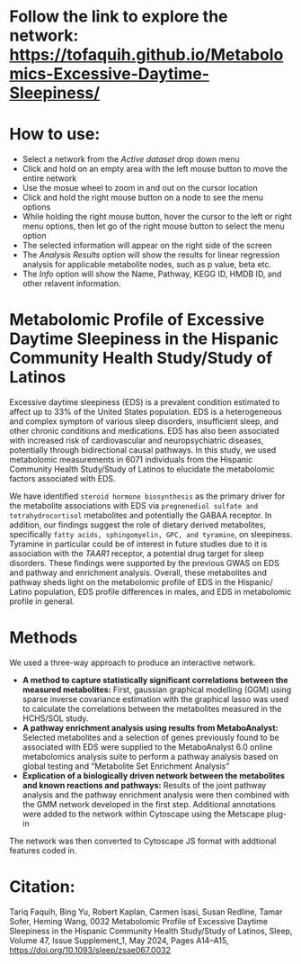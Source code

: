 # Follow the link to explore the network: https://tofaquih.github.io/Metabolomics-Excessive-Daytime-Sleepiness/ 

# How to use:
- Select a network from the *Active dataset* drop down menu
- Click and hold on an empty area with the left mouse button to move the entire network
- Use the mosue wheel to zoom in and out on the cursor location
- Click and hold the right mouse button on a node to see the menu options
- While holding the right mouse button, hover the cursor to the left or right menu options, then let go of the right mouse button to select the menu option
- The selected information will appear on the right side of the screen
- The *Analysis Results* option will show the results for linear regression analysis for applicable metabolite nodes, such as p value, beta etc.
- The *Info*  option will show the Name, Pathway, KEGG ID, HMDB ID, and other relavent information.

# Metabolomic Profile of Excessive Daytime Sleepiness in the Hispanic Community Health Study/Study of Latinos
Excessive daytime sleepiness (EDS) is a prevalent condition estimated to affect up to 33% of the United States population. EDS is a heterogeneous and complex symptom of various sleep disorders, insufficient sleep, and other chronic conditions and medications. EDS has also been associated with increased risk of cardiovascular and neuropsychiatric diseases, potentially through bidirectional causal pathways. In this study, we used metabolomic measurements in 6071 individuals from the Hispanic Community Health Study/Study of Latinos to elucidate the metabolomic factors associated with EDS.

We have identified `steroid hormone biosynthesis` as the primary driver for the metabolite associations with EDS via `pregnenediol sulfate and tetrahydrocortisol` metabolites and potentially the GABAA receptor. In addition, our findings suggest the role of dietary derived metabolites, specifically `fatty acids, sphingomyelin, GPC, and tyramine`, on sleepiness. Tyramine in particular could be of interest in future studies due to it is association with the *TAAR1* receptor, a potential drug target for sleep disorders. These findings were supported by the previous GWAS on EDS and pathway and enrichment analysis. Overall, these metabolites and pathway sheds light on the metabolomic profile of EDS in the Hispanic/ Latino population, EDS profile differences in males, and EDS in metabolomic profile in general.

# Methods
We used a three-way approach to produce an interactive network.
* **A method to capture statistically significant correlations between the measured metabolites:**
  First, gaussian graphical modelling (GGM) using sparse inverse covariance estimation with the graphical lasso was used to calculate the correlations between the metabolites measured in the HCHS/SOL study. 
* **A pathway enrichment analysis using results from MetaboAnalyst:**
  Selected metabolites and a selection of genes previously found to be associated with EDS were supplied to the MetaboAnalyst 6.0 online metabolomics analysis suite to perform a pathway analysis based on global testing and “Metabolite Set Enrichment Analysis”
* **Explication of a biologically driven network between the metabolites and known reactions and pathways:**
  Results of the joint pathway analysis and the pathway enrichment analysis were then combined with the GMM network developed in the first step.
  Additional annotations were added to the network within Cytoscape using the Metscape plug-in

The network was then converted to Cytoscape JS format with addtional features coded in.


# Citation:
Tariq Faquih, Bing Yu, Robert Kaplan, Carmen Isasi, Susan Redline, Tamar Sofer, Heming Wang, 0032 Metabolomic Profile of Excessive Daytime Sleepiness in the Hispanic Community Health Study/Study of Latinos, Sleep, Volume 47, Issue Supplement_1, May 2024, Pages A14–A15, https://doi.org/10.1093/sleep/zsae067.0032
